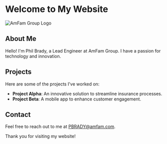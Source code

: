 # Welcome to My Website
![AmFam Group Logo](https://media.licdn.com/dms/image/sync/D5627AQE_VulykbIxeg/articleshare-shrink_800/0/1712072737510?e=2147483647&v=beta&t=rHOvMym_7IIl7fDclXTz6PqeVUjE4pyZZOUkeTujUjM)

## About Me

Hello! I'm Phil Brady, a Lead Engineer at AmFam Group. I have a passion for technology and innovation.

## Projects

Here are some of the projects I've worked on:

- **Project Alpha**: An innovative solution to streamline insurance processes.
- **Project Beta**: A mobile app to enhance customer engagement.

## Contact

Feel free to reach out to me at PBRADY@amfam.com.

Thank you for visiting my website!
